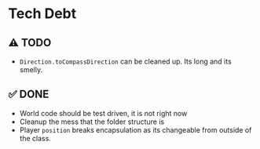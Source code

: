 #  Tech Debt

## ⚠️ TODO
- `Direction.toCompassDirection` can be cleaned up. Its long and its smelly.

## ✅ DONE
- World code should be test driven, it is not right now
- Cleanup the mess that the folder structure is
- Player `position` breaks encapsulation as its changeable from outside of the class.
